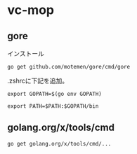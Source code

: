 # vc-mop


## gore
インストール

`go get github.com/motemen/gore/cmd/gore`

.zshrcに下記を追加。

`export GOPATH=$(go env GOPATH)`

`export PATH=$PATH:$GOPATH/bin`


## golang.org/x/tools/cmd
`go get golang.org/x/tools/cmd/...`